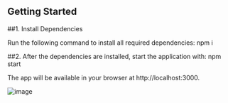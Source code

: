 ## Getting Started

##1. Install Dependencies

Run the following command to install all required dependencies:
npm i

##2. After the dependencies are installed, start the application with:
npm start

The app will be available in your browser at http://localhost:3000.

![image](https://github.com/user-attachments/assets/18a6efc0-202c-4b29-a5d0-ee901b4225b1)
